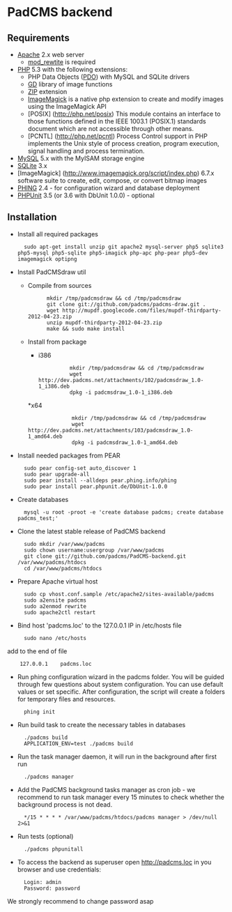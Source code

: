 PadCMS backend
==============

Requirements
------------

* [Apache](http://httpd.apache.org/) 2.x web server
    * [mod_rewtite](http://httpd.apache.org/docs/current/mod/mod_rewrite.html) is required
* [PHP](http://php.net/) 5.3 with the following extensions:
    * PHP Data Objects ([PDO](http://php.net/manual/en/book.pdo.php)) with MySQL and SQLite drivers
    * [GD](http://php.net/manual/en/book.image.php) library of image functions
    * [ZIP](http://www.php.net/manual/en/book.zip.php) extension
    * [ImageMagick](http://php.net/manual/en/book.imagick.php) is a native php extension to create and modify images using the ImageMagick API
    * [POSIX] (http://php.net/posix) This module contains an interface to those functions defined in the IEEE 1003.1 (POSIX.1) standards document which are not accessible through other means.
    * [PCNTL] (http://php.net/pcntl) Process Control support in PHP implements the Unix style of process creation, program execution, signal handling and process termination.
* [MySQL](http://mysql.com/) 5.x with the MyISAM storage engine
* [SQLite](http://www.sqlite.org/) 3.x
* [ImageMagick] (http://www.imagemagick.org/script/index.php) 6.7.x software suite to create, edit, compose, or convert bitmap images
* [PHING](http://www.phing.info/trac/) 2.4 - for configuration wizard and database deployment
* [PHPUnit](http://www.phpunit.de/) 3.5 (or 3.6 with DbUnit 1.0.0) - optional

Installation
------------

* Install all required packages

        sudo apt-get install unzip git apache2 mysql-server php5 sqlite3 php5-mysql php5-sqlite php5-imagick php-apc php-pear php5-dev imagemagick optipng
* Install PadCMSdraw util
    * Compile from sources

                mkdir /tmp/padcmsdraw && cd /tmp/padcmsdraw
                git clone git://github.com/padcms/padcms-draw.git .
                wget http://mupdf.googlecode.com/files/mupdf-thirdparty-2012-04-23.zip
                unzip mupdf-thirdparty-2012-04-23.zip
                make && sudo make install
    * Install from package
        * i386

                        mkdir /tmp/padcmsdraw && cd /tmp/padcmsdraw
                        wget http://dev.padcms.net/attachments/102/padcmsdraw_1.0-1_i386.deb
                        dpkg -i padcmsdraw_1.0-1_i386.deb

        *x64

                        mkdir /tmp/padcmsdraw && cd /tmp/padcmsdraw
                        wget http://dev.padcms.net/attachments/103/padcmsdraw_1.0-1_amd64.deb
                        dpkg -i padcmsdraw_1.0-1_amd64.deb
* Install needed packages from PEAR

        sudo pear config-set auto_discover 1
        sudo pear upgrade-all
        sudo pear install --alldeps pear.phing.info/phing
        sudo pear install pear.phpunit.de/DbUnit-1.0.0
* Create databases

        mysql -u root -proot -e 'create database padcms; create database padcms_test;'
* Clone the latest stable release of PadCMS backend

        sudo mkdir /var/www/padcms
        sudo chown username:usergroup /var/www/padcms
        git clone git://github.com/padcms/PadCMS-backend.git /var/www/padcms/htdocs
        cd /var/www/padcms/htdocs
* Prepare Apache virtual host

        sudo cp vhost.conf.sample /etc/apache2/sites-available/padcms
        sudo a2ensite padcms
        sudo a2enmod rewrite
        sudo apache2ctl restart
* Bind host 'padcms.loc' to the 127.0.0.1 IP in /etc/hosts file

        sudo nano /etc/hosts
add to the end of file

        127.0.0.1    padcms.loc
* Run phing configuration wizard in the padcms folder. You will be guided through few questions about system configuration. You can use default values or set specific. After configuration, the script will create a folders for temporary files and resources.

        phing init
* Run build task to create the necessary tables in databases

        ./padcms build
        APPLICATION_ENV=test ./padcms build
* Run the task manager daemon, it will run in the background after first run

        ./padcms manager
* Add the PadCMS background tasks manager as cron job - we recommend to run task manager every 15 minutes to check whether the background process is not dead.

        */15 * * * * /var/www/padcms/htdocs/padcms manager > /dev/null 2>&1
* Run tests (optional)

        ./padcms phpunitall
* To access the backend as superuser open http://padcms.loc in you browser and use credentials:

        Login: admin
        Password: password

We strongly recommend to change password asap
